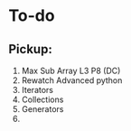 # To-do

## Pickup:

1. Max Sub Array L3 P8 (DC)
2. Rewatch Advanced python
3. Iterators
4. Collections
5. Generators
6. 